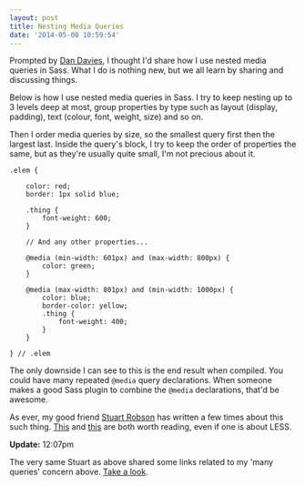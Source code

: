 ```yaml
---
layout: post
title: Nesting Media Queries
date: '2014-05-08 10:59:54'
---
```


Prompted by [Dan Davies](https://twitter.com/danjdavies/status/464340647462592512), I thought I'd share how I use nested media queries in Sass. What I do is nothing new, but we all learn by sharing and discussing things.

Below is how I use nested media queries in Sass. I try to keep nesting up to 3 levels deep at most, group properties by type such as layout (display, padding), text (colour, font, weight, size) and so on.

Then I order media queries by size, so the smallest query first then the largest last. Inside the query's block, I try to keep the order of properties the same, but as they're usually quite small, I'm not precious about it.

```language-scss
.elem {
    
    color: red;
    border: 1px solid blue;
    
    .thing {
        font-weight: 600;
    }
    
    // And any other properties...
    
    @media (min-width: 601px) and (max-width: 800px) {
        color: green;
    }
    
    @media (max-width: 801px) and (min-width: 1000px) {
        color: blue;
        border-color: yellow;
        .thing {
            font-weight: 400;
        }
    }
    
} // .elem
```

The only downside I can see to this is the end result when compiled. You could have many repeated `@media` query declarations. When someone makes a good Sass plugin to combine the `@media` declarations, that'd be awesome.

As ever, my good friend [Stuart Robson](https://twitter.com/StuRobson) has written a few times about this such thing. [This](http://www.alwaystwisted.com/post.php?s=2012-05-05-everyday-im-bubbling-with-media-queries-and-less) and [this](http://alwaystwisted.com/post.php?s=2013-12-29-how-i-write-my-sass) are both worth reading, even if one is about LESS.

**Update:** 12:07pm

The very same Stuart as above shared some links related to my 'many queries' concern above. [Take a look](https://twitter.com/StuRobson/status/464360701608599552).